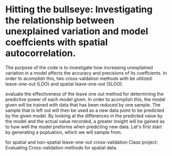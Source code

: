 Hitting the bullseye: Investigating the relationship between unexplained variation and model coeffcients with spatial autocorrelation.
==============
The purpose of the code is to investigate how increasing unexplained variation in a model affects the accuracy and precisions of its coeffcients. In order to acomplish this, two cross-valdation methods with be utilized: leave-one-out (LOO) and spatial leave-one-out (SLOO). 





evaluate the effectiveness of the leave one out method for determining the predictive power of each model given. In order to acomplish this, the model given will be trained with data that has been reduced by one sample. The sample that is left out will then be used as a new data point to be predicted by the given model. By looking at the differences in the predicted value by the model and the actual value recorded, a greater insight will be gained as to how well the model preforms when predicting new data. Let's first start by generating a popluation, which we will sample from.




for spatial and non-spatial leave-one-out cross-validation 
Class project: Evaluating Cross-validation methods for spatial data.